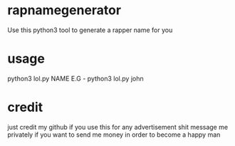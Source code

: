 # rapnamegenerator
Use this python3 tool to generate a rapper name for you
# usage
python3 lol.py NAME
E.G - python3 lol.py john
# credit 
just credit my github if you use this for any advertisement shit 
message me privately if you want to send me money in order to become a happy man
